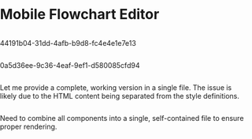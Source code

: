 # Mobile Flowchart Editor

44191b04-31dd-4afb-b9d8-fc4e4e1e7e13

0a5d36ee-9c36-4eaf-9ef1-d580085cfd94

 Let me provide a complete, working version in a single file. The issue is likely due to the HTML content being separated from the style definitions.

<antThinking>Need to combine all components into a single, self-contained file to ensure proper rendering.</antThinking>

<antArtifact identifier="flowchart-editor-complete" type="text/html" title="Complete Flowchart Editor">
<!DOCTYPE html>
<html>
<head>
    <meta charset="UTF-8">
    <meta name="viewport" content="width=device-width, initial-scale=1.0">
    <title>Flowchart Editor</title>
    <style>
        body {
            margin: 0;
            padding: 0;
            height: 100vh;
            display: flex;
            flex-direction: column;
            overflow: hidden;
        }

        #canvas-container {
            flex: 1;
            background: #f0f0f0;
            position: relative;
            overflow: auto;
            min-height: 0;
        }

        .controls {
            padding: 10px;
            background: white;
            border-top: 1px solid #ccc;
            flex-shrink: 0;
        }

        .node {
            position: absolute;
            background: white;
            border: 2px solid #333;
            padding: 10px;
            border-radius: 4px;
            cursor: move;
            min-width: 100px;
            text-align: center;
            user-select: none;
            z-index: 1;
        }

        .node.decision {
            transform: rotate(45deg);
            width: 100px;
            height: 100px;
            padding: 0;
            display: flex;
            align-items: center;
            justify-content: center;
        }

        .node.decision span {
            transform: rotate(-45deg);
            width: 140px;
            text-align: center;
        }

        .node.over {
            border-color: #4CAF50;
            background: #E8F5E9;
        }

        .controls button {
            margin: 5px;
            padding: 8px 15px;
            background: #fff;
            border: 1px solid #ccc;
            border-radius: 4px;
            cursor: pointer;
        }

        .controls button:hover {
            background: #f0f0f0;
        }

        #connector-svg {
            position: absolute;
            top: 0;
            left: 0;
            width: 100%;
            height: 100%;
            pointer-events: none;
            z-index: 0;
        }
    </style>
</head>
<body>
    <div id="canvas-container">
        <svg id="connector-svg">
            <defs>
                <marker id="arrowhead" markerWidth="10" markerHeight="7" 
                refX="9" refY="3.5" orient="auto">
                    <polygon points="0 0, 10 3.5, 0 7" fill="#333"/>
                </marker>
            </defs>
        </svg>
    </div>
    <div class="controls">
        <button onclick="addNode('process')">Add Process</button>
        <button onclick="addNode('decision')">Add Decision</button>
        <button onclick="toggleConnect()">Connect</button>
        <button onclick="editLabel()">Edit Label</button>
        <button onclick="clearAll()">Clear</button>
    </div>

    <script>
        const container = document.getElementById('canvas-container');
        const svg = document.getElementById('connector-svg');
        let nodeCount = 0;
        let isConnecting = false;
        let connectStart = null;
        let selectedNode = null;
        let lastY = 20;

        function addNode(type) {
            const node = document.createElement('div');
            node.className = `node ${type}`;
            node.id = 'node-' + nodeCount++;
            node.innerHTML = `<span>${type.charAt(0).toUpperCase() + type.slice(1)} ${nodeCount}</span>`;
            
            node.style.left = '20px';
            node.style.top = lastY + 'px';
            lastY += (type === 'decision' ? 140 : 80);
            
            node.draggable = true;
            setupDragDropEvents(node);
            makeDraggable(node);
            container.appendChild(node);
            
            container.scrollTop = lastY - container.clientHeight / 2;
        }

        function makeDraggable(element) {
            let pos1 = 0, pos2 = 0, pos3 = 0, pos4 = 0;
            
            element.onmousedown = dragMouseDown;

            function dragMouseDown(e) {
                if (isConnecting) {
                    handleConnection(element);
                    return;
                }

                e.preventDefault();
                pos3 = e.clientX;
                pos4 = e.clientY;
                
                document.onmouseup = closeDragElement;
                document.onmousemove = elementDrag;
                
                selectNode(element);
            }

            function elementDrag(e) {
                e.preventDefault();
                pos1 = pos3 - e.clientX;
                pos2 = pos4 - e.clientY;
                pos3 = e.clientX;
                pos4 = e.clientY;

                const newTop = element.offsetTop - pos2;
                element.style.top = newTop + "px";
                element.style.left = (element.offsetLeft - pos1) + "px";
                
                updateConnections();

                if (newTop > lastY - 80) {
                    lastY = newTop + 80;
                }
            }

            function closeDragElement() {
                document.onmouseup = null;
                document.onmousemove = null;
            }
        }

        function setupDragDropEvents(node) {
            node.addEventListener('dragstart', (e) => {
                e.dataTransfer.setData('text/plain', node.id);
            });

            node.addEventListener('dragover', (e) => {
                e.preventDefault();
                e.dataTransfer.dropEffect = 'move';
            });

            node.addEventListener('drop', (e) => {
                e.preventDefault();
                const draggedId = e.dataTransfer.getData('text/plain');
                const draggedNode = document.getElementById(draggedId);
                if (draggedNode !== node) {
                    createConnection(draggedNode, node);
                }
            });
        }

        function updateConnections() {
            const lines = svg.getElementsByTagName('line');
            const containerRect = container.getBoundingClientRect();

            for (const line of lines) {
                const start = document.getElementById(line.dataset.start);
                const end = document.getElementById(line.dataset.end);
                
                if (start && end) {
                    const startRect = start.getBoundingClientRect();
                    const endRect = end.getBoundingClientRect();

                    const x1 = startRect.left - containerRect.left + startRect.width/2 + container.scrollLeft;
                    const y1 = startRect.top - containerRect.top + startRect.height/2 + container.scrollTop;
                    const x2 = endRect.left - containerRect.left + endRect.width/2 + container.scrollLeft;
                    const y2 = endRect.top - containerRect.top + endRect.height/2 + container.scrollTop;

                    line.setAttribute('x1', x1);
                    line.setAttribute('y1', y1);
                    line.setAttribute('x2', x2);
                    line.setAttribute('y2', y2);
                }
            }
        }

        function createConnection(start, end) {
            const line = document.createElementNS('http://www.w3.org/2000/svg', 'line');
            line.setAttribute('stroke', '#333');
            line.setAttribute('stroke-width', '2');
            line.setAttribute('marker-end', 'url(#arrowhead)');
            
            line.dataset.start = start.id;
            line.dataset.end = end.id;
            
            svg.appendChild(line);
            updateConnections();
        }

        function handleConnection(node) {
            if (!connectStart) {
                connectStart = node;
                node.style.backgroundColor = '#e0e0e0';
            } else if (node !== connectStart) {
                createConnection(connectStart, node);
                connectStart.style.backgroundColor = 'white';
                connectStart = null;
                isConnecting = false;
                document.body.style.cursor = 'default';
            }
        }

        function selectNode(node) {
            if (selectedNode) {
                selectedNode.style.border = '2px solid #333';
            }
            selectedNode = node;
            selectedNode.style.border = '2px solid blue';
        }

        function toggleConnect() {
            isConnecting = !isConnecting;
            connectStart = null;
            document.body.style.cursor = isConnecting ? 'crosshair' : 'default';
        }

        function editLabel() {
            if (!selectedNode) return;
            
            const input = document.createElement('input');
            input.type = 'text';
            input.value = selectedNode.querySelector('span').textContent;
            input.style.width = '80px';
            
            input.onblur = function() {
                selectedNode.querySelector('span').textContent = this.value;
                this.remove();
            };
            
            input.onkeydown = function(e) {
                if (e.key === 'Enter') {
                    this.blur();
                }
            };
            
            const span = selectedNode.querySelector('span');
            span.textContent = '';
            span.appendChild(input);
            input.focus();
        }

        function clearAll() {
            container.innerHTML = '<svg id="connector-svg"><defs><marker id="arrowhead" markerWidth="10" markerHeight="7" refX="9" refY="3.5" orient="auto"><polygon points="0 0, 10 3.5, 0 7" fill="#333"/></marker></defs></svg>';
            nodeCount = 0;
            lastY = 20;
            selectedNode = null;
            connectStart = null;
            isConnecting = false;
        }

        container.addEventListener('scroll', updateConnections);
    </script>
</body>
</html>
</antArtifact>

This should now work properly with:
1. Complete HTML structure
2. All styles properly defined
3. Working node creation
4. Working connections with arrows
5. Proper drag and drop functionality

q1: Is it rendering correctly now?
q2: Would you like me to add connection labels?
q3: Should we add a delete connection feature?
q4: Would you like to add touch support?

---

* **dataDir** : src/applications/claude-json-converter/data
* **rootDir** : claude-json-converter
* **applicationRootDir** : claude-json-converter
* **tags** : p10.p20.p30.p40.p50
* **done** : false
* **meta** : {
  "conv_uuid": "44191b04-31dd-4afb-b9d8-fc4e4e1e7e13",
  "conv_name": "Mobile Flowchart Editor",
  "updated_at": "2024-11-02T10:55:06.647915Z"
}
* **filepath** : /home/danny/github-danny/hyperdata/docs/chat-archives/md/4419/2024-11-02_0a5.md